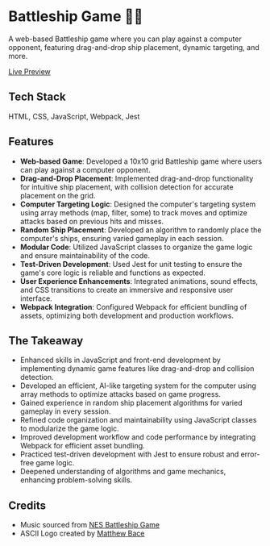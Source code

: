 # Battleship Game 🌊🚢

A web-based Battleship game where you can play against a computer opponent, featuring drag-and-drop ship placement, dynamic targeting, and more.

[Live Preview](luketucich.github.io/Battleship) 

## Tech Stack

HTML, CSS, JavaScript, Webpack, Jest

## Features

- **Web-based Game**: Developed a 10x10 grid Battleship game where users can play against a computer opponent.
- **Drag-and-Drop Placement**: Implemented drag-and-drop functionality for intuitive ship placement, with collision detection for accurate placement on the grid.
- **Computer Targeting Logic**: Designed the computer's targeting system using array methods (map, filter, some) to track moves and optimize attacks based on previous hits and misses.
- **Random Ship Placement**: Developed an algorithm to randomly place the computer's ships, ensuring varied gameplay in each session.
- **Modular Code**: Utilized JavaScript classes to organize the game logic and ensure maintainability of the code.
- **Test-Driven Development**: Used Jest for unit testing to ensure the game's core logic is reliable and functions as expected.
- **User Experience Enhancements**: Integrated animations, sound effects, and CSS transitions to create an immersive and responsive user interface.
- **Webpack Integration**: Configured Webpack for efficient bundling of assets, optimizing both development and production workflows.

## The Takeaway

- Enhanced skills in JavaScript and front-end development by implementing dynamic game features like drag-and-drop and collision detection.
- Developed an efficient, AI-like targeting system for the computer using array methods to optimize attacks based on game progress.
- Gained experience in random ship placement algorithms for varied gameplay in every session.
- Refined code organization and maintainability using JavaScript classes to modularize the game logic.
- Improved development workflow and code performance by integrating Webpack for efficient asset bundling.
- Practiced test-driven development with Jest to ensure robust and error-free game logic.
- Deepened understanding of algorithms and game mechanics, enhancing problem-solving skills.

## Credits

- Music sourced from [NES Battleship Game](https://www.youtube.com/watch?v=U4Eo_gxja7I)
- ASCII Logo created by [ Matthew Bace](https://ascii.co.uk/art/battleship)
